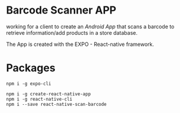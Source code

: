 # Barcode Scanner APP

working for a client to create an *Android App* that scans a barcode to retrieve information/add products in a 
store database.

The App is created with the EXPO - React-native framework.


# Packages
```
npm i -g expo-cli
```
```
npm i -g create-react-native-app
npm i -g react-native-cli
npm i --save react-native-scan-barcode
```

